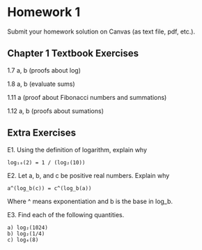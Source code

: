 # Homework 1

Submit your homework solution on Canvas (as text file, pdf, etc.).

## Chapter 1 Textbook Exercises

1.7 a, b (proofs about log)

1.8 a, b (evaluate sums)

1.11 a (proof about Fibonacci numbers and summations)

1.12  a, b (proofs about sumations)

## Extra Exercises

E1. Using the definition of logarithm, explain why

    log₁₀(2) = 1 / (log₂(10))

E2. Let a, b, and c be positive real numbers. Explain why

    a^(log_b(c)) = c^(log_b(a))

   Where ^ means exponentiation and b is the base in log_b.

E3. Find each of the following quantities.

    a) log₂(1024)
    b) log₂(1/4)
    c) log₄(8)
